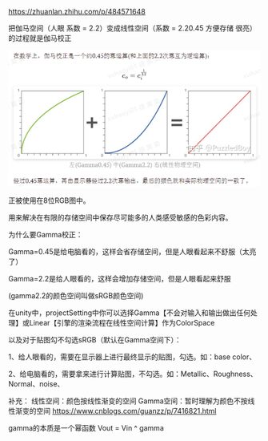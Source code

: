 https://zhuanlan.zhihu.com/p/484571648

把伽马空间（人眼 系数 = 2.2）变成线性空间（系数 = 2.20.45 方便存储 很亮）的过程就是伽马校正

![gamma矫正图示](/basic/imgs/gamma矫正图示.png)

正被使用在8位RGB图中。

用来解决在有限的存储空间中保存尽可能多的人类感受敏感的色彩内容。




为什么要Gamma校正：

Gamma=0.45是给电脑看的，这样会省存储空间，但是人眼看起来不舒服（太亮了）

Gamma=2.2是给人眼看的，这样会增加存储空间，但是人眼看起来舒服

(gamma2.2的颜色空间叫做sRGB颜色空间)




在unity中，projectSetting中你可以选择Gamma【不会对输入和输出做出任何处理】或Linear【引擎的渲染流程在线性空间计算】作为ColorSpace

以及对于贴图勾不勾选sRGB（默认在Gamma空间下）：

1、给人眼看的，需要在显示器上进行最终显示的贴图，勾选。如：base color、

2、给电脑看的，需要拿来进行计算贴图，不勾选。如：Metallic、Roughness、Normal、noise、











补充：
线性空间：颜色按线性渐变的空间
Gamma空间：暂时理解为颜色不按线性渐变的空间
https://www.cnblogs.com/guanzz/p/7416821.html


gamma的本质是一个幂函数
Vout = Vin ^ gamma
